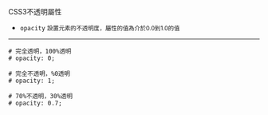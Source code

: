 CSS3不透明屬性
- `opacity` <small>設置元素的不透明度，屬性的值為介於0.0到1.0的值</small>

---

```
# 完全透明，100%透明
# opacity: 0;
```

```
# 完全不透明，%0透明
# opacity: 1;
```

```
# 70%不透明，30%透明
# opacity: 0.7;
```